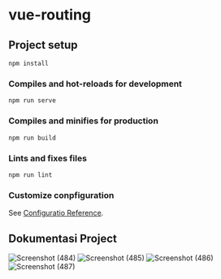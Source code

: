 # vue-routing

## Project setup
```
npm install
```

### Compiles and hot-reloads for development
```
npm run serve
```

### Compiles and minifies for production
```
npm run build
```

### Lints and fixes files
```
npm run lint
```

### Customize conpfiguration
See [Configuratio Reference](https://cli.vuejs.org/config/).
<h2> Dokumentasi Project </h2>

![Screenshot (484)](https://user-images.githubusercontent.com/53465013/97068712-565bea80-15f4-11eb-9407-d112131c3643.png)
![Screenshot (485)](https://user-images.githubusercontent.com/53465013/97068733-8b683d00-15f4-11eb-84b1-017894f0fce5.png)
![Screenshot (486)](https://user-images.githubusercontent.com/53465013/97068736-8dca9700-15f4-11eb-9395-368f2c5e5853.png)
![Screenshot (487)](https://user-images.githubusercontent.com/53465013/97068737-8efbc400-15f4-11eb-8107-e6f5261caefa.png)

